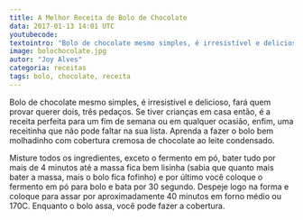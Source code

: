 ```yaml
---
title: A Melhor Receita de Bolo de Chocolate
data: 2017-01-13 14:01 UTC
youtubecode:
textointro: "Bolo de chocolate mesmo simples, é irresistível e delicioso, fará quem provar querer dois, três pedaços. Se tiver crianças em casa então, é a receita perfeita para um fim de semana ou em qualquer ocasião, enfim, uma receitinha que não pode faltar na sua lista. Aprenda a fazer o bolo bem molhadinho com cobertura cremosa de chocolate ao leite condensado."
image: bolochocolate.jpg
autor: "Joy Alves"
categoria: receitas
tags: bolo, chocolate, receita
---
```


Bolo de chocolate mesmo simples, é irresistível e delicioso, fará quem provar querer dois, três pedaços. Se tiver crianças em casa então, é a receita perfeita para um fim de semana ou em qualquer ocasião, enfim, uma receitinha que não pode faltar na sua lista. Aprenda a fazer o bolo bem molhadinho com cobertura cremosa de chocolate ao leite condensado.

Misture todos os ingredientes, exceto o fermento em pó, bater tudo por mais de 4 minutos até a massa fica bem lisinha (sabia que quanto mais bater a massa, mais o bolo fica fofinho) e por último você coloque o fermento em pó para bolo e bata por 30 segundo. Despeje logo na forma e coloque para assar por aproximadamente 40 minutos em forno médio ou 170C. Enquanto o bolo assa, você pode fazer a cobertura.
